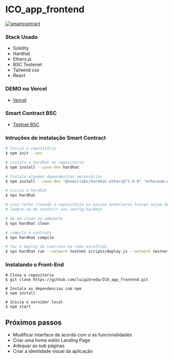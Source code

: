 # ICO_app_frontend
[![smartcontract](https://iili.io/HCiC9t4.png)](https://iili.io/HCiC9t4.png)


### Stack Usado
- Solidity
- Hardhat
- Ethers.js
- BSC Testenet
- Tailwind css
- React

### DEMO no Vercel 
- [Vercel](https://ico-app-frontend.vercel.app/)

### Smart Contract BSC
- [Testnet BSC](#)


### Intruções de instalação Smart Contract

``` bash
# Inicia o repositório 
$ npm init --yes

# instala o hardhat no repositório
$ npm install --save-dev hardhat

# Instala algumas dependencias necessárias
$ npm install --save-dev "@nomiclabs/hardhat-ethers@^2.0.0" "ethereum-waffle@^3.2.0" "ethers@^5.0.0"

# inicia o hardhat
$ npx hardhat

# caso tenha clonado o repositório os passos anteriores talves sejam desnecessários
# lembre-se de conferir seu config.hardhat

# da um clean no ambiente 
$ npx hardhat clean

# compila o contrato
$ npx hardhat compile

# faz o deploy do contrato na rede escolhida
$ npx hardhat run --network testnet scripts/deploy.js --network testnet
```

### Instalando o Front-End
```
# Clona o repositório
$ git clone https://github.com/luigibreda/ICO_app_frontend.git

# Instala as dependencias com npm
$ npm install

# Inicia o servidor local
$ npm start

```

## Próximos passos
 - Modificar interface de acordo com o as funcionalidades
 - Criar uma home estilo Landing Page
 - Adequar as sub páginas 
 - Criar a identidade visual da aplicação 
 